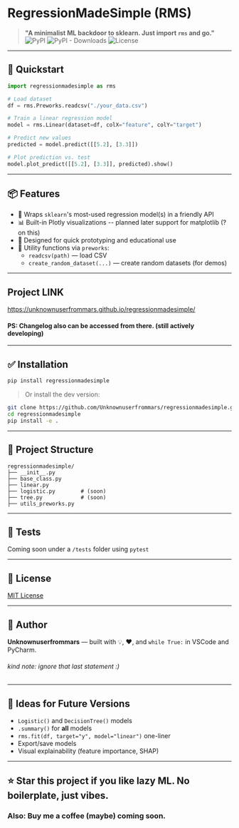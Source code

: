 # RegressionMadeSimple (RMS)

> **"A minimalist ML backdoor to sklearn. Just import `rms` and go."**
![PyPI](https://img.shields.io/pypi/v/regressionmadesimple?style=flat-square)
![PyPI - Downloads](https://img.shields.io/pypi/dm/regressionmadesimple?label=Downloads&style=flat-square)
![License](https://img.shields.io/github/license/Unknownuserfrommars/regressionmadesimple?style=flat-square)
---

## 🚀 Quickstart

```python
import regressionmadesimple as rms

# Load dataset
df = rms.Preworks.readcsv("./your_data.csv")

# Train a linear regression model
model = rms.Linear(dataset=df, colX="feature", colY="target")

# Predict new values
predicted = model.predict([[5.2], [3.3]])

# Plot prediction vs. test
model.plot_predict([[5.2], [3.3]], predicted).show()
```

---

## 📦 Features

- 🧠 Wraps `sklearn`'s most-used regression model(s) in a friendly API
- 📊 Built-in Plotly visualizations -- planned later support for matplotlib (? on this)
- 🔬 Designed for quick prototyping and educational use
- 🧰 Utility functions via `preworks`:
  - `readcsv(path)` — load CSV
  - `create_random_dataset(...)` — create random datasets (for demos)

---

## Project LINK
https://unknownuserfrommars.github.io/regressionmadesimple/
#### PS: Changelog also can be accessed from there. (still actively developing)

---

## ✅ Installation

```bash
pip install regressionmadesimple
```

> Or install the dev version:

```bash
git clone https://github.com/Unknownuserfrommars/regressionmadesimple.git
cd regressionmadesimple
pip install -e .
```

---

## 📁 Project Structure

```text
regressionmadesimple/
├── __init__.py
├── base_class.py
├── linear.py
├── logistic.py        # (soon)
├── tree.py            # (soon)
├── utils_preworks.py
```

---

## 🧪 Tests
Coming soon under a `/tests` folder using `pytest`

---

## 📜 License
[MIT License](./LICENSE)

---

## 🧠 Author
**Unknownuserfrommars** — built with 💡, ❤️, and `while True:` in VSCode and PyCharm.

###### kind note: ignore that last statement :)

---

## 🌌 Ideas for Future Versions

- `Logistic()` and `DecisionTree()` models
- `.summary()` for **all** models
- `rms.fit(df, target="y", model="linear")` one-liner
- Export/save models
- Visual explainability (feature importance, SHAP)

---

## ⭐ Star this project if you like lazy ML. No boilerplate, just vibes.
### Also: Buy me a coffee (maybe) coming soon.
